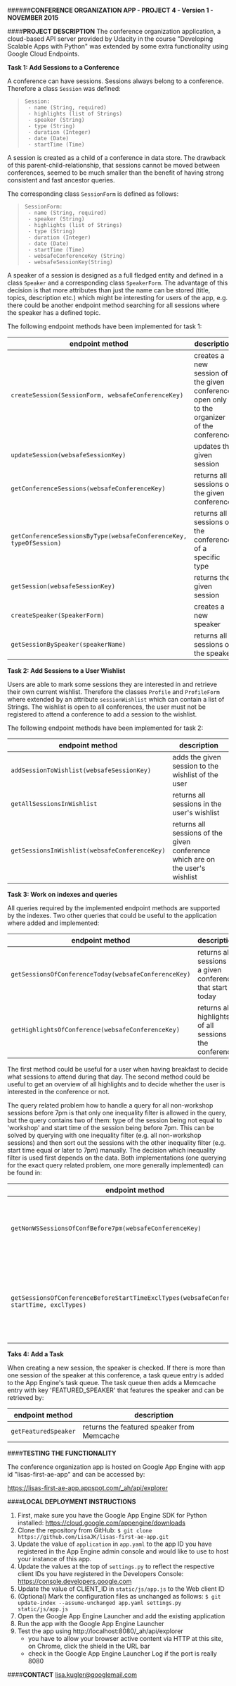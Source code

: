 ######**CONFERENCE ORGANIZATION APP - PROJECT 4 - Version 1 - NOVEMBER 2015**

####**PROJECT DESCRIPTION**
The conference organization application, a cloud-based API server provided by Udacity in the course "Developing Scalable Apps with Python" was extended by some extra functionality using Google Cloud Endpoints. 

**Task 1: Add Sessions to a Conference**

A conference can have sessions. Sessions always belong to a conference. 
Therefore a class `Session` was defined:

>     Session:
>      - name (String, required) 
>      - highlights (list of Strings)
>      - speaker (String)
>      - type (String)
>      - duration (Integer)
>      - date (Date)
>      - startTime (Time)

A session is created as a child of a conference in data store. The drawback of this parent-child-relationship, that sessions cannot be moved between conferences, seemed to be much smaller than the benefit of having strong consistent and fast ancestor queries.

The corresponding class `SessionForm` is defined as follows:

>     SessionForm:
>      - name (String, required) 
>      - speaker (String)
>      - highlights (list of Strings)
>      - type (String)
>      - duration (Integer)
>      - date (Date)
>      - startTime (Time)
>      - websafeConferenceKey (String)
>      - websafeSessionKey(String)

A speaker of a session is designed as a full fledged entity and defined in a class `Speaker` and a corresponding class `SpeakerForm`. The advantage of this decision is that more attributes than just the name can be stored (title, topics, description etc.) which might be interesting for users of the app, e.g. there could be another endpoint method searching for all sessions where the speaker has a defined topic.     

The following endpoint methods have been implemented for task 1:

| endpoint method   | description|
| ------------------|------------|
|`createSession(SessionForm, websafeConferenceKey)`| creates a new session of the given conference, open only to the organizer of the conference |
| `updateSession(websafeSessionKey)` | updates the given session |
|`getConferenceSessions(websafeConferenceKey)`|returns all sessions of the given conference|
| `getConferenceSessionsByType(websafeConferenceKey, typeOfSession)` | returns all sessions of the conference of a specific type |
|`getSession(websafeSessionKey)`|returns the given session|
|`createSpeaker(SpeakerForm)`|creates a new speaker|
|`getSessionBySpeaker(speakerName)`|returns all sessions of the speaker|

**Task 2: Add Sessions to a User Wishlist**

Users are able to mark some sessions they are interested in and retrieve their own current wishlist. Therefore the classes `Profile` and `ProfileForm` where extended by an attribute `sessionWishlist` which can contain a list of Strings. The wishlist is open to all conferences, the user must not be registered to attend a conference to add a session to the wishlist.

The following endpoint methods have been implemented for task 2:

| endpoint method   | description|
| ------------------|------------|
|`addSessionToWishlist(websafeSessionKey)`|adds the given session to the wishlist of the user|
|`getAllSessionsInWishlist`|returns all sessions in the user's wishlist|
|`getSessionsInWishlist(websafeConferenceKey)`|returns all sessions of the given conference which are on the user's wishlist|

**Task 3: Work on indexes and queries**

All queries required by the implemented endpoint methods are supported by the indexes.
Two other queries that could be useful to the application where added and implemented:

| endpoint method   | description|
| ------------------|------------|
|`getSessionsOfConferenceToday(websafeConferenceKey)`|returns all sessions of a given conference that start today|
|`getHighlightsOfConference(websafeConferenceKey)`|returns all highlights of all sessions of the conference|

The first method could be useful for a user when having breakfast to decide what sessions to attend during that day. The second method could be useful to get an overview of all highlights and to decide whether the user is interested in the conference or not.

The query related problem how to handle a query for all non-workshop sessions before 7pm is that only one inequality filter is allowed in the query, but the query contains two of them: type of the session being not equal to 'workshop' and start time of the session being before 7pm. This can be solved by querying with one inequality filter (e.g. all non-workshop sessions) and then sort out the sessions with the other inequality filter (e.g. start time equal or later to 7pm) manually. The decision which inequality filter is used first depends on the data. Both implementations (one querying for the exact query related problem, one more generally implemented) can be found in:

| endpoint method   | description|
| ------------------|------------|
|`getNonWSSessionsOfConfBefore7pm(websafeConferenceKey)`|returns all non-workshop sessions of the conference before 7pm|
|`getSessionsOfConferenceBeforeStartTimeExclTypes(websafeConferenceKey, startTime, exclTypes)`|returns all sessions of the given conference before the given start time excluding given types|


**Taks 4: Add a Task**

When creating a new session, the speaker is checked. If there is more than one session of the speaker at this conference, a task queue entry is added to the App Engine's task queue. The task queue then adds a Memcache entry with key 'FEATURED_SPEAKER' that features the speaker and can be retrieved by: 

| endpoint method   | description|
| ------------------|------------|
|`getFeaturedSpeaker`|returns the featured speaker from Memcache|


####**TESTING THE FUNCTIONALITY**

The conference organization app is hosted on Google App Engine with app id
"lisas-first-ae-app" and can be accessed by: 

https://lisas-first-ae-app.appspot.com/_ah/api/explorer

####**LOCAL DEPLOYMENT INSTRUCTIONS**

1. First, make sure you have the Google App Engine SDK for Python installed:
   https://cloud.google.com/appengine/downloads
2. Clone the repository from GitHub:
   `$ git clone https://github.com/LisaJK/lisas-first-ae-app.git`
3. Update the value of `application` in `app.yaml` to the app ID you
   have registered in the App Engine admin console and would like to use to host
   your instance of this app.
4. Update the values at the top of `settings.py` to
   reflect the respective client IDs you have registered in the
   Developers Console: https://console.developers.google.com
5. Update the value of CLIENT_ID in `static/js/app.js` to the Web client ID
6. (Optional) Mark the configuration files as unchanged as follows:
   `$ git update-index --assume-unchanged app.yaml settings.py static/js/app.js`
7. Open the Google App Engine Launcher and add the existing application
8. Run the app with the Google App Engine Launcher
9. Test the app using http://localhost:8080/_ah/api/explorer
    - you have to allow your browser active content via HTTP at this site, 
      on Chrome, click the shield in the URL bar
    - check in the Google App Engine Launcher Log if the port is really 8080

####**CONTACT**
lisa.kugler@googlemail.com
